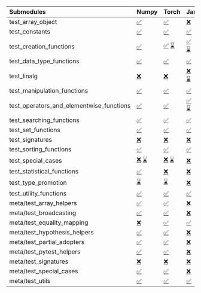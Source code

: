 | Submodules                               | Numpy                                                                                                                                                                                                                                                             | Torch                                                                                                                                                                                                                                                             | Jax                                                                                                                                                                                                                                                               | Tensorflow                                                                                                                                                                                                                                                        |
|:-----------------------------------------|:------------------------------------------------------------------------------------------------------------------------------------------------------------------------------------------------------------------------------------------------------------------|:------------------------------------------------------------------------------------------------------------------------------------------------------------------------------------------------------------------------------------------------------------------|:------------------------------------------------------------------------------------------------------------------------------------------------------------------------------------------------------------------------------------------------------------------|:------------------------------------------------------------------------------------------------------------------------------------------------------------------------------------------------------------------------------------------------------------------|
| test_array_object                        | <a href="https://github.com/unifyai/ivy/runs/8153746352?check_suite_focus=true" rel="noopener noreferrer" target="_blank">✅</a>                                                                                                                                   | <a href="https://github.com/unifyai/ivy/runs/8153748971?check_suite_focus=true" rel="noopener noreferrer" target="_blank">✅</a>                                                                                                                                   | <a href="https://github.com/unifyai/ivy/runs/8153751948?check_suite_focus=true" rel="noopener noreferrer" target="_blank">❌</a>                                                                                                                                   | <a href="https://github.com/unifyai/ivy/runs/8153754310?check_suite_focus=true" rel="noopener noreferrer" target="_blank">✅</a>                                                                                                                                   |
| test_constants                           | <a href="https://github.com/unifyai/ivy/runs/8153746495?check_suite_focus=true" rel="noopener noreferrer" target="_blank">✅</a>                                                                                                                                   | <a href="https://github.com/unifyai/ivy/runs/8153749084?check_suite_focus=true" rel="noopener noreferrer" target="_blank">✅</a>                                                                                                                                   | <a href="https://github.com/unifyai/ivy/runs/8153752030?check_suite_focus=true" rel="noopener noreferrer" target="_blank">✅</a>                                                                                                                                   | <a href="https://github.com/unifyai/ivy/runs/8153754490?check_suite_focus=true" rel="noopener noreferrer" target="_blank">✅</a>                                                                                                                                   |
| test_creation_functions                  | <a href="https://github.com/unifyai/ivy/runs/8153746606?check_suite_focus=true" rel="noopener noreferrer" target="_blank">✅</a>                                                                                                                                   | <a href="https://github.com/unifyai/ivy/runs/8153520204?check_suite_focus=true" rel="noopener noreferrer" target="_blank">✅</a>   <a href="https://github.com/unifyai/ivy/runs/8153749183?check_suite_focus=true" rel="noopener noreferrer" target="_blank">⌛</a> | <a href="https://github.com/unifyai/ivy/runs/8153522689?check_suite_focus=true" rel="noopener noreferrer" target="_blank">✅</a>   <a href="https://github.com/unifyai/ivy/runs/8153752141?check_suite_focus=true" rel="noopener noreferrer" target="_blank">⌛</a> | <a href="https://github.com/unifyai/ivy/runs/8153525378?check_suite_focus=true" rel="noopener noreferrer" target="_blank">✅</a>   <a href="https://github.com/unifyai/ivy/runs/8153754589?check_suite_focus=true" rel="noopener noreferrer" target="_blank">⌛</a> |
| test_data_type_functions                 | <a href="https://github.com/unifyai/ivy/runs/8153746700?check_suite_focus=true" rel="noopener noreferrer" target="_blank">✅</a>                                                                                                                                   | <a href="https://github.com/unifyai/ivy/runs/8153749278?check_suite_focus=true" rel="noopener noreferrer" target="_blank">✅</a>                                                                                                                                   | <a href="https://github.com/unifyai/ivy/runs/8153752230?check_suite_focus=true" rel="noopener noreferrer" target="_blank">✅</a>                                                                                                                                   | <a href="https://github.com/unifyai/ivy/runs/8153754675?check_suite_focus=true" rel="noopener noreferrer" target="_blank">✅</a>                                                                                                                                   |
| test_linalg                              | <a href="https://github.com/unifyai/ivy/runs/8153746812?check_suite_focus=true" rel="noopener noreferrer" target="_blank">❌</a>                                                                                                                                   | <a href="https://github.com/unifyai/ivy/runs/8153749379?check_suite_focus=true" rel="noopener noreferrer" target="_blank">❌</a>                                                                                                                                   | <a href="https://github.com/unifyai/ivy/runs/8153522926?check_suite_focus=true" rel="noopener noreferrer" target="_blank">❌</a>   <a href="https://github.com/unifyai/ivy/runs/8153752325?check_suite_focus=true" rel="noopener noreferrer" target="_blank">⌛</a> | <a href="https://github.com/unifyai/ivy/runs/8153525567?check_suite_focus=true" rel="noopener noreferrer" target="_blank">❌</a>   <a href="https://github.com/unifyai/ivy/runs/8153754767?check_suite_focus=true" rel="noopener noreferrer" target="_blank">⌛</a> |
| test_manipulation_functions              | <a href="https://github.com/unifyai/ivy/runs/8153746924?check_suite_focus=true" rel="noopener noreferrer" target="_blank">✅</a>                                                                                                                                   | <a href="https://github.com/unifyai/ivy/runs/8153749485?check_suite_focus=true" rel="noopener noreferrer" target="_blank">✅</a>                                                                                                                                   | <a href="https://github.com/unifyai/ivy/runs/8153752400?check_suite_focus=true" rel="noopener noreferrer" target="_blank">✅</a>                                                                                                                                   | <a href="https://github.com/unifyai/ivy/runs/8153754859?check_suite_focus=true" rel="noopener noreferrer" target="_blank">✅</a>                                                                                                                                   |
| test_operators_and_elementwise_functions | <a href="https://github.com/unifyai/ivy/runs/8153747028?check_suite_focus=true" rel="noopener noreferrer" target="_blank">✅</a>                                                                                                                                   | <a href="https://github.com/unifyai/ivy/runs/8153749636?check_suite_focus=true" rel="noopener noreferrer" target="_blank">✅</a>                                                                                                                                   | <a href="https://github.com/unifyai/ivy/runs/8153523123?check_suite_focus=true" rel="noopener noreferrer" target="_blank">✅</a>   <a href="https://github.com/unifyai/ivy/runs/8153752489?check_suite_focus=true" rel="noopener noreferrer" target="_blank">⌛</a> | <a href="https://github.com/unifyai/ivy/runs/8153525710?check_suite_focus=true" rel="noopener noreferrer" target="_blank">✅</a>   <a href="https://github.com/unifyai/ivy/runs/8153754990?check_suite_focus=true" rel="noopener noreferrer" target="_blank">⌛</a> |
| test_searching_functions                 | <a href="https://github.com/unifyai/ivy/runs/8153747130?check_suite_focus=true" rel="noopener noreferrer" target="_blank">✅</a>                                                                                                                                   | <a href="https://github.com/unifyai/ivy/runs/8153749789?check_suite_focus=true" rel="noopener noreferrer" target="_blank">✅</a>                                                                                                                                   | <a href="https://github.com/unifyai/ivy/runs/8153752566?check_suite_focus=true" rel="noopener noreferrer" target="_blank">✅</a>                                                                                                                                   | <a href="https://github.com/unifyai/ivy/runs/8153755122?check_suite_focus=true" rel="noopener noreferrer" target="_blank">✅</a>                                                                                                                                   |
| test_set_functions                       | <a href="https://github.com/unifyai/ivy/runs/8153747227?check_suite_focus=true" rel="noopener noreferrer" target="_blank">✅</a>                                                                                                                                   | <a href="https://github.com/unifyai/ivy/runs/8153749930?check_suite_focus=true" rel="noopener noreferrer" target="_blank">✅</a>                                                                                                                                   | <a href="https://github.com/unifyai/ivy/runs/8153752670?check_suite_focus=true" rel="noopener noreferrer" target="_blank">✅</a>                                                                                                                                   | <a href="https://github.com/unifyai/ivy/runs/8153755257?check_suite_focus=true" rel="noopener noreferrer" target="_blank">✅</a>                                                                                                                                   |
| test_signatures                          | <a href="https://github.com/unifyai/ivy/runs/8153747357?check_suite_focus=true" rel="noopener noreferrer" target="_blank">❌</a>                                                                                                                                   | <a href="https://github.com/unifyai/ivy/runs/8153750133?check_suite_focus=true" rel="noopener noreferrer" target="_blank">❌</a>                                                                                                                                   | <a href="https://github.com/unifyai/ivy/runs/8153752757?check_suite_focus=true" rel="noopener noreferrer" target="_blank">❌</a>                                                                                                                                   | <a href="https://github.com/unifyai/ivy/runs/8153755363?check_suite_focus=true" rel="noopener noreferrer" target="_blank">❌</a>                                                                                                                                   |
| test_sorting_functions                   | <a href="https://github.com/unifyai/ivy/runs/8153747459?check_suite_focus=true" rel="noopener noreferrer" target="_blank">✅</a>                                                                                                                                   | <a href="https://github.com/unifyai/ivy/runs/8153750285?check_suite_focus=true" rel="noopener noreferrer" target="_blank">✅</a>                                                                                                                                   | <a href="https://github.com/unifyai/ivy/runs/8153752859?check_suite_focus=true" rel="noopener noreferrer" target="_blank">✅</a>                                                                                                                                   | <a href="https://github.com/unifyai/ivy/runs/8153755469?check_suite_focus=true" rel="noopener noreferrer" target="_blank">✅</a>                                                                                                                                   |
| test_special_cases                       | <a href="https://github.com/unifyai/ivy/runs/8153518565?check_suite_focus=true" rel="noopener noreferrer" target="_blank">❌</a>   <a href="https://github.com/unifyai/ivy/runs/8153747542?check_suite_focus=true" rel="noopener noreferrer" target="_blank">⌛</a> | <a href="https://github.com/unifyai/ivy/runs/8153521092?check_suite_focus=true" rel="noopener noreferrer" target="_blank">❌</a>   <a href="https://github.com/unifyai/ivy/runs/8153750467?check_suite_focus=true" rel="noopener noreferrer" target="_blank">⌛</a> | <a href="https://github.com/unifyai/ivy/runs/8153752972?check_suite_focus=true" rel="noopener noreferrer" target="_blank">❌</a>                                                                                                                                   | <a href="https://github.com/unifyai/ivy/runs/8153755574?check_suite_focus=true" rel="noopener noreferrer" target="_blank">⌛</a>                                                                                                                                   |
| test_statistical_functions               | <a href="https://github.com/unifyai/ivy/runs/8153747618?check_suite_focus=true" rel="noopener noreferrer" target="_blank">✅</a>                                                                                                                                   | <a href="https://github.com/unifyai/ivy/runs/8153750602?check_suite_focus=true" rel="noopener noreferrer" target="_blank">❌</a>                                                                                                                                   | <a href="https://github.com/unifyai/ivy/runs/8153753092?check_suite_focus=true" rel="noopener noreferrer" target="_blank">❌</a>                                                                                                                                   | <a href="https://github.com/unifyai/ivy/runs/8153755679?check_suite_focus=true" rel="noopener noreferrer" target="_blank">❌</a>                                                                                                                                   |
| test_type_promotion                      | <a href="https://github.com/unifyai/ivy/runs/8153747713?check_suite_focus=true" rel="noopener noreferrer" target="_blank">⌛</a>                                                                                                                                   | <a href="https://github.com/unifyai/ivy/runs/8153750737?check_suite_focus=true" rel="noopener noreferrer" target="_blank">⌛</a>                                                                                                                                   | <a href="https://github.com/unifyai/ivy/runs/8153753197?check_suite_focus=true" rel="noopener noreferrer" target="_blank">❌</a>                                                                                                                                   | <a href="https://github.com/unifyai/ivy/runs/8153755764?check_suite_focus=true" rel="noopener noreferrer" target="_blank">⌛</a>                                                                                                                                   |
| test_utility_functions                   | <a href="https://github.com/unifyai/ivy/runs/8153747794?check_suite_focus=true" rel="noopener noreferrer" target="_blank">✅</a>                                                                                                                                   | <a href="https://github.com/unifyai/ivy/runs/8153750898?check_suite_focus=true" rel="noopener noreferrer" target="_blank">✅</a>                                                                                                                                   | <a href="https://github.com/unifyai/ivy/runs/8153753308?check_suite_focus=true" rel="noopener noreferrer" target="_blank">✅</a>                                                                                                                                   | <a href="https://github.com/unifyai/ivy/runs/8153755877?check_suite_focus=true" rel="noopener noreferrer" target="_blank">✅</a>                                                                                                                                   |
| meta/test_array_helpers                  | <a href="https://github.com/unifyai/ivy/runs/8153747929?check_suite_focus=true" rel="noopener noreferrer" target="_blank">✅</a>                                                                                                                                   | <a href="https://github.com/unifyai/ivy/runs/8153750998?check_suite_focus=true" rel="noopener noreferrer" target="_blank">✅</a>                                                                                                                                   | <a href="https://github.com/unifyai/ivy/runs/8153753424?check_suite_focus=true" rel="noopener noreferrer" target="_blank">❌</a>                                                                                                                                   | <a href="https://github.com/unifyai/ivy/runs/8153755952?check_suite_focus=true" rel="noopener noreferrer" target="_blank">✅</a>                                                                                                                                   |
| meta/test_broadcasting                   | <a href="https://github.com/unifyai/ivy/runs/8153748038?check_suite_focus=true" rel="noopener noreferrer" target="_blank">✅</a>                                                                                                                                   | <a href="https://github.com/unifyai/ivy/runs/8153751112?check_suite_focus=true" rel="noopener noreferrer" target="_blank">✅</a>                                                                                                                                   | <a href="https://github.com/unifyai/ivy/runs/8153753527?check_suite_focus=true" rel="noopener noreferrer" target="_blank">❌</a>                                                                                                                                   | <a href="https://github.com/unifyai/ivy/runs/8153756048?check_suite_focus=true" rel="noopener noreferrer" target="_blank">✅</a>                                                                                                                                   |
| meta/test_equality_mapping               | <a href="https://github.com/unifyai/ivy/runs/8153748162?check_suite_focus=true" rel="noopener noreferrer" target="_blank">❌</a>                                                                                                                                   | <a href="https://github.com/unifyai/ivy/runs/8153751258?check_suite_focus=true" rel="noopener noreferrer" target="_blank">✅</a>                                                                                                                                   | <a href="https://github.com/unifyai/ivy/runs/8153753651?check_suite_focus=true" rel="noopener noreferrer" target="_blank">✅</a>                                                                                                                                   | <a href="https://github.com/unifyai/ivy/runs/8153756131?check_suite_focus=true" rel="noopener noreferrer" target="_blank">✅</a>                                                                                                                                   |
| meta/test_hypothesis_helpers             | <a href="https://github.com/unifyai/ivy/runs/8153748268?check_suite_focus=true" rel="noopener noreferrer" target="_blank">✅</a>                                                                                                                                   | <a href="https://github.com/unifyai/ivy/runs/8153751356?check_suite_focus=true" rel="noopener noreferrer" target="_blank">✅</a>                                                                                                                                   | <a href="https://github.com/unifyai/ivy/runs/8153753763?check_suite_focus=true" rel="noopener noreferrer" target="_blank">❌</a>                                                                                                                                   | <a href="https://github.com/unifyai/ivy/runs/8153756219?check_suite_focus=true" rel="noopener noreferrer" target="_blank">✅</a>                                                                                                                                   |
| meta/test_partial_adopters               | <a href="https://github.com/unifyai/ivy/runs/8153748406?check_suite_focus=true" rel="noopener noreferrer" target="_blank">✅</a>                                                                                                                                   | <a href="https://github.com/unifyai/ivy/runs/8153751472?check_suite_focus=true" rel="noopener noreferrer" target="_blank">✅</a>                                                                                                                                   | <a href="https://github.com/unifyai/ivy/runs/8153753848?check_suite_focus=true" rel="noopener noreferrer" target="_blank">❌</a>                                                                                                                                   | <a href="https://github.com/unifyai/ivy/runs/8153756346?check_suite_focus=true" rel="noopener noreferrer" target="_blank">✅</a>                                                                                                                                   |
| meta/test_pytest_helpers                 | <a href="https://github.com/unifyai/ivy/runs/8153748515?check_suite_focus=true" rel="noopener noreferrer" target="_blank">✅</a>                                                                                                                                   | <a href="https://github.com/unifyai/ivy/runs/8153751569?check_suite_focus=true" rel="noopener noreferrer" target="_blank">✅</a>                                                                                                                                   | <a href="https://github.com/unifyai/ivy/runs/8153753927?check_suite_focus=true" rel="noopener noreferrer" target="_blank">❌</a>                                                                                                                                   | <a href="https://github.com/unifyai/ivy/runs/8153756520?check_suite_focus=true" rel="noopener noreferrer" target="_blank">✅</a>                                                                                                                                   |
| meta/test_signatures                     | <a href="https://github.com/unifyai/ivy/runs/8153748642?check_suite_focus=true" rel="noopener noreferrer" target="_blank">❌</a>                                                                                                                                   | <a href="https://github.com/unifyai/ivy/runs/8153751663?check_suite_focus=true" rel="noopener noreferrer" target="_blank">❌</a>                                                                                                                                   | <a href="https://github.com/unifyai/ivy/runs/8153754001?check_suite_focus=true" rel="noopener noreferrer" target="_blank">❌</a>                                                                                                                                   | <a href="https://github.com/unifyai/ivy/runs/8153756689?check_suite_focus=true" rel="noopener noreferrer" target="_blank">❌</a>                                                                                                                                   |
| meta/test_special_cases                  | <a href="https://github.com/unifyai/ivy/runs/8153748757?check_suite_focus=true" rel="noopener noreferrer" target="_blank">✅</a>                                                                                                                                   | <a href="https://github.com/unifyai/ivy/runs/8153751763?check_suite_focus=true" rel="noopener noreferrer" target="_blank">✅</a>                                                                                                                                   | <a href="https://github.com/unifyai/ivy/runs/8153754108?check_suite_focus=true" rel="noopener noreferrer" target="_blank">❌</a>                                                                                                                                   | <a href="https://github.com/unifyai/ivy/runs/8153756845?check_suite_focus=true" rel="noopener noreferrer" target="_blank">✅</a>                                                                                                                                   |
| meta/test_utils                          | <a href="https://github.com/unifyai/ivy/runs/8153748870?check_suite_focus=true" rel="noopener noreferrer" target="_blank">✅</a>                                                                                                                                   | <a href="https://github.com/unifyai/ivy/runs/8153751852?check_suite_focus=true" rel="noopener noreferrer" target="_blank">✅</a>                                                                                                                                   | <a href="https://github.com/unifyai/ivy/runs/8153754204?check_suite_focus=true" rel="noopener noreferrer" target="_blank">✅</a>                                                                                                                                   | <a href="https://github.com/unifyai/ivy/runs/8153756992?check_suite_focus=true" rel="noopener noreferrer" target="_blank">✅</a>                                                                                                                                   |